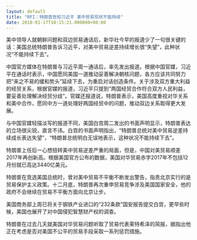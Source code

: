```yaml
---
layout: default
title: "RFI：特朗普告知习近平 美中贸易现状不能持续"
date: 2018-01-17T10:15:21.000000+08:00
---
```


美中领导人就朝鲜问题和双边贸易通话后，新华社今早的报道少了一句很关键的话：美国总统特朗普告诉习近平，对美中贸易逆差持续增长很“失望”，此种状况“不能持续下去”。

中国官方媒体在特朗普与习近平周一通话后，率先发出报道。根据中国官媒，习近平在通话时表示，中国愿同美国一道推动妥善解决朝核问题，各方应该共同努力把“来之不易的缓和势头”延续下去，为重启对话创造条件。关于涉及双方重大利益的经贸关系，根据官媒的报道，习近平只提到“两国经贸合作符合双方人民利益，要妥善处理解决经贸分歧”。官媒还报道说，特朗普表示，美国高度重视对华关系和美中合作，愿同中方一道处理好两国经贸中的问题，推动双边关系取得更大发展。

与中国官媒轻描淡写的报道不同，美国白宫周二发出的书面声明显示，特朗普表达的立场很尖锐，直言不讳。白宫的书面声明指出，“特朗普总统对美中贸易逆差持续成长表达失望”，“特朗普总统明白无误地表示，这种状况不能持续下去”。

特朗普上任后一心想扭转美中贸易逆差严重的局面，但是，中国对美贸易顺差2017年再创新高。根据美国官方公布的数据，美国对华贸易赤字2017年不包括12月份就已高达3440亿美元。

特朗普在竞选美国总统时，曾对美中贸易不平衡不断发出警告，指责北京实行的是贸易保护主义政策。十二月底，特朗普再次重申贸易竞争涉及美国国家安全，他的政府不会继续在贸易不平衡方面向北京让步。

美国商务部上周已将关于钢铁产业进口的“232条款”国安报告提交白宫，更早些时候，美国也展开了对中国侵犯智慧财产权的调查。

特朗普在过去几天就美国对华贸易问题听取了贸易代表莱特希泽的简报，据指出他正在考虑是否对美国不公平的贸易手段采取一系列惩罚措施。

